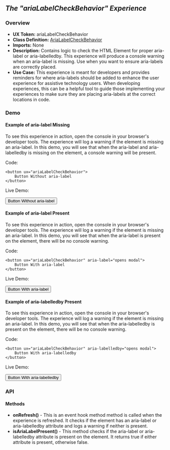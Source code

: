 <section class="hero">

## *The "ariaLabelCheckBehavior" Experience*

</section>

### Overview

<section>

* **UX Token:** ariaLabelCheckBehavior
* **Class Definition:** <a href="https://github.com/thebytebar/joshica/blob/main/src/experiences/a11y/aria-label-check.behavior.ts" target="_blank">AriaLabelCheckBehavior</a>
* **Imports:** None
* **Description:** Contains logic to check the HTML Element for proper aria-label or aria-labelledby. This experience will produce a console warning when an aria-label is missing. Use when you want to ensure aria-labels are correctly placed.
* **Use Case:** This experience is meant for developers and provides reminders for where aria-labels should be added to enhance the user experience for assistive technology users. When developing experiences, this can be a helpful tool to guide those implementing your experiences to make sure they are placing aria-labels at the correct locations in code.

</section>

### Demo

<section>

#### Example of aria-label Missing

To see this experience in action, open the console in your browser's developer tools. The experience will log a warning if the element is missing an aria-label. In this demo, you will see that when the aria-label and aria-labelledby is missing on the element, a console warning will be present.

Code:

```
<button ux="ariaLabelCheckBehavior">
    Button Without aria-label
</button>
```

Live Demo:

<button ux="ariaLabelCheckBehavior">Button Without aria-label</button>

</section>

<section>

#### Example of aria-label Present

To see this experience in action, open the console in your browser's developer tools. The experience will log a warning if the element is missing an aria-label. In this demo, you will see that when the aria-label is present on the element, there will be no console warning.

Code:

```
<button ux="ariaLabelCheckBehavior" aria-label="opens modal">
    Button With aria-label
</button>
```

Live Demo:

<button ux="ariaLabelCheckBehavior" aria-label="opens modal">Button With aria-label</button>

</section>

<section>

#### Example of aria-labelledby Present

To see this experience in action, open the console in your browser's developer tools. The experience will log a warning if the element is missing an aria-label. In this demo, you will see that when the aria-labelledby is present on the element, there will be no console warning.

Code:

```
<button ux="ariaLabelCheckBehavior" aria-labelledby="opens modal">
    Button With aria-labelledby
</button>
```

Live Demo:

<button ux="ariaLabelCheckBehavior" aria-labelledby="opens modal">Button With aria-labelledby</button>

</section>

### API

<section>

#### Methods

* **onRefresh()** - This is an event hook method method is called when the experience is refreshed. It checks if the element has an aria-label or aria-labelledby attribute and logs a warning if neither is present.
* **isAriaLabelPresent()** - This method checks if the aria-label or aria-labelledby attribute is present on the element. It returns true if either attribute is present, otherwise false.

</section>

<script>
    ux.refresh();
</script>
